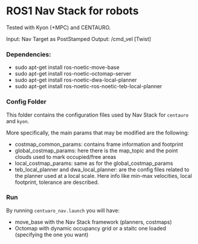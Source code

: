 # ROS1 Nav Stack for robots

Tested with Kyon (+MPC) and CENTAURO.

Input: Nav Target as PostStamped
Output: /cmd_vel [Twist]

### Dependencies:
- sudo apt-get install ros-noetic-move-base
- sudo apt-get install ros-noetic-octomap-server
- sudo apt-get install ros-noetic-dwa-local-planner
- sudo apt-get install ros-noetic-ros-noetic-teb-local-planner

### Config Folder
This folder contains the configuration files used by Nav Stack for `centauro` and `kyon`.

More specifically, the main params that may be modified are the following:

- costmap_common_params: contains frame information and footprint
- global_costmap_params: here there is the map_topic and the point clouds used to mark occupied/free areas
- local_costmap_params: same as for the global_costmap_params
- teb_local_planner and dwa_local_planner: are the config files related to the planner used at a local scale. Here info like min-max velocities, local footprint, tolerance are described.

### Run
By running `centuaro_nav.launch` you will have:
- move_base with the Nav Stack framework (planners, costmaps)
- Octomap with dynamic occupancy grid or a staitc one loaded (specifying the one you want) 
